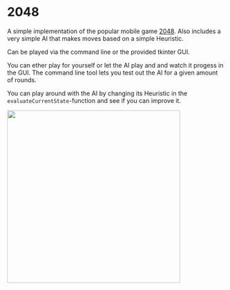 # 2048
A simple implementation of the popular mobile game [2048](https://github.com/gabrielecirulli/2048 "2048"). Also includes a very simple AI that makes moves based on a simple Heuristic.

Can be played via the command line or the provided tkinter GUI.

You can ether play for yourself or let the AI play and and watch it progess in the GUI. The command line tool lets you test out the AI for a given amount of rounds.

You can play around with the AI by changing its Heuristic in the `evaluateCurrentState`-function and see if you can improve it.


<img src="https://github.com/user-attachments/assets/0d1b7918-82c4-4644-9cc2-74d0f4cf19a8" width="400" />
